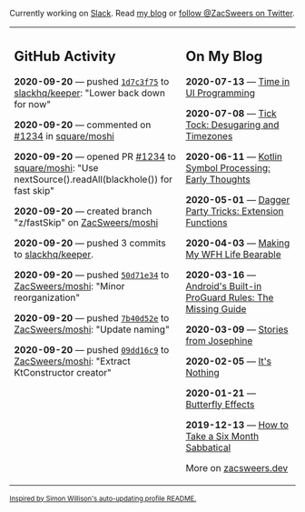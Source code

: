 Currently working on [Slack](https://slack.com/). Read [my blog](https://zacsweers.dev/) or [follow @ZacSweers on Twitter](https://twitter.com/ZacSweers).

<table><tr><td valign="top" width="60%">

## GitHub Activity
<!-- githubActivity starts -->
**2020-09-20** — pushed [`1d7c3f75`](https://github.com/slackhq/keeper/commit/1d7c3f75b71a8940b208d4f3e9d086a5caa10aaf) to [slackhq/keeper](https://api.github.com/repos/slackhq/keeper): "Lower back down for now"

**2020-09-20** — commented on [#1234](https://github.com/square/moshi/pull/1234#issuecomment-695842868) in [square/moshi](https://api.github.com/repos/square/moshi)

**2020-09-20** — opened PR [#1234](https://api.github.com/repos/square/moshi/pulls/1234) to [square/moshi](https://api.github.com/repos/square/moshi): "Use nextSource().readAll(blackhole()) for fast skip"

**2020-09-20** — created branch "z/fastSkip" on [ZacSweers/moshi](https://api.github.com/repos/ZacSweers/moshi)

**2020-09-20** — pushed 3 commits to [slackhq/keeper](https://api.github.com/repos/slackhq/keeper).

**2020-09-20** — pushed [`50d71e34`](https://github.com/ZacSweers/moshi/commit/50d71e34e2536604c81e3d67a13abc109374ed37) to [ZacSweers/moshi](https://api.github.com/repos/ZacSweers/moshi): "Minor reorganization"

**2020-09-20** — pushed [`7b40d52e`](https://github.com/ZacSweers/moshi/commit/7b40d52ea46eb5390cbc2300e3a47fa044bd710a) to [ZacSweers/moshi](https://api.github.com/repos/ZacSweers/moshi): "Update naming"

**2020-09-20** — pushed [`09dd16c9`](https://github.com/ZacSweers/moshi/commit/09dd16c9b3f79eac47b33e7ba082d6c2d885ff68) to [ZacSweers/moshi](https://api.github.com/repos/ZacSweers/moshi): "Extract KtConstructor creator"
<!-- githubActivity ends -->
</td><td valign="top" width="40%">

## On My Blog
<!-- blog starts -->
**2020-07-13** — [Time in UI Programming](https://www.zacsweers.dev/time-in-ui/)

**2020-07-08** — [Tick Tock: Desugaring and Timezones](https://www.zacsweers.dev/ticktock-desugaring-timezones/)

**2020-06-11** — [Kotlin Symbol Processing: Early Thoughts](https://www.zacsweers.dev/kotlin-symbol-processor-early-thoughts/)

**2020-05-01** — [Dagger Party Tricks: Extension Functions](https://www.zacsweers.dev/dagger-party-tricks-extension-functions/)

**2020-04-03** — [Making My WFH Life Bearable](https://www.zacsweers.dev/making-wfh-life-bearable/)

**2020-03-16** — [Android's Built-in ProGuard Rules: The Missing Guide](https://www.zacsweers.dev/android-proguard-rules/)

**2020-03-09** — [Stories from Josephine](https://www.zacsweers.dev/stories-from-josephine/)

**2020-02-05** — [It's Nothing](https://www.zacsweers.dev/its-nothing/)

**2020-01-21** — [Butterfly Effects](https://www.zacsweers.dev/butterfly-effects/)

**2019-12-13** — [How to Take a Six Month Sabbatical](https://www.zacsweers.dev/how-to-take-a-six-month-sabbatical/)
<!-- blog ends -->
More on [zacsweers.dev](https://zacsweers.dev/)
</td></tr></table>

<sub><a href="https://simonwillison.net/2020/Jul/10/self-updating-profile-readme/">Inspired by Simon Willison's auto-updating profile README.</a></sub>